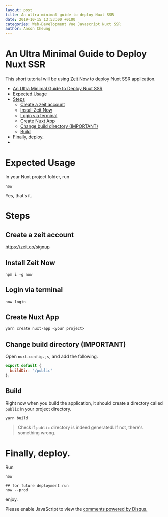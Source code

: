 ```yaml
---
layout: post
title: An ultra minimal guide to deploy Nuxt SSR
date: 2019-10-15 13:53:00 +0100
categories: Web-Development Vue Javascript Nuxt SSR
author: Anson Cheung
---
```


# An Ultra Minimal Guide to Deploy Nuxt SSR

This short tutorial will be using [Zeit Now](https://zeit.co) to deploy Nuxt SSR application.

- [An Ultra Minimal Guide to Deploy Nuxt SSR](#an-ultra-minimal-guide-to-deploy-nuxt-ssr)
- [Expected Usage](#expected-usage)
- [Steps](#steps)
  - [Create a zeit account](#create-a-zeit-account)
  - [Install Zeit Now](#install-zeit-now)
  - [Login via terminal](#login-via-terminal)
  - [Create Nuxt App](#create-nuxt-app)
  - [Change build directory (IMPORTANT)](#change-build-directory-important)
  - [Build](#build)
- [Finally, deploy.](#finally-deploy)
-

# Expected Usage

In your Nuxt project folder, run

```
now
```

Yes, that's it.

# Steps

## Create a zeit account

https://zeit.co/signup

## Install Zeit Now

```
npm i -g now

```

## Login via terminal

```
now login
```

## Create Nuxt App

```
yarn create nuxt-app <your project>
```

## Change build directory (IMPORTANT)

Open `nuxt.config.js`, and add the following.

```javascript
export default {
  buildDir: "/public"
};
```

## Build

Right now when you build the application, it should create a directory called `public` in your project directory.

```
yarn build
```

> Check if `public` directory is indeed generated. If not, there's something wrong.

<script async src="https://pagead2.googlesyndication.com/pagead/js/adsbygoogle.js"></script>
<!-- Pages -->

<ins class="adsbygoogle"
     style="display:block"
     data-ad-client="ca-pub-3447513048440895"
     data-ad-slot="9229199209"
     data-ad-format="auto"
     data-full-width-responsive="true"></ins>

<script>
     (adsbygoogle = window.adsbygoogle || []).push({});
</script>

# Finally, deploy.

Run

```
now

## for future deployment run
now --prod
```

enjoy.

<div id="disqus_thread"></div>

<script>

/**
*  RECOMMENDED CONFIGURATION VARIABLES: EDIT AND UNCOMMENT THE SECTION BELOW TO INSERT DYNAMIC VALUES FROM YOUR PLATFORM OR CMS.
*  LEARN WHY DEFINING THESE VARIABLES IS IMPORTANT: https://disqus.com/admin/universalcode/#configuration-variables*/
/*
var disqus_config = function () {
this.page.url = window.location.href;  // Replace PAGE_URL with your page's canonical URL variable
this.page.identifier = 'publish-vue-component-as-npm-package-in-5-minutes'; // Replace PAGE_IDENTIFIER with your page's unique identifier variable
};
*/
var disqus_config = function () {
  this.page.url = window.location.href;  // Replace PAGE_URL with your page's canonical URL variable
  this.page.identifier = 'an-ultra-minimal-guide-to-deploy-nuxt-ssr-app'; // Replace PAGE_IDENTIFIER with your page's unique identifier variable
};

(function() { // DON'T EDIT BELOW THIS LINE
var d = document, s = d.createElement('script');
s.src = 'https://ansonc.disqus.com/embed.js';
s.setAttribute('data-timestamp', +new Date());
(d.head || d.body).appendChild(s);
})();
</script>

<noscript>Please enable JavaScript to view the <a href="https://disqus.com/?ref_noscript">comments powered by Disqus.</a></noscript>
